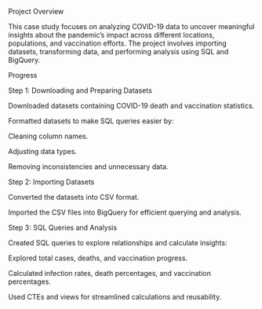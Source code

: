 Project Overview

This case study focuses on analyzing COVID-19 data to uncover meaningful insights about the pandemic’s impact across different locations, populations, and vaccination efforts. The project involves importing datasets, transforming data, and performing analysis using SQL and BigQuery.

Progress

Step 1: Downloading and Preparing Datasets

Downloaded datasets containing COVID-19 death and vaccination statistics.

Formatted datasets to make SQL queries easier by:

Cleaning column names.

Adjusting data types.

Removing inconsistencies and unnecessary data.

Step 2: Importing Datasets

Converted the datasets into CSV format.

Imported the CSV files into BigQuery for efficient querying and analysis.

Step 3: SQL Queries and Analysis

Created SQL queries to explore relationships and calculate insights:

Explored total cases, deaths, and vaccination progress.

Calculated infection rates, death percentages, and vaccination percentages.

Used CTEs and views for streamlined calculations and reusability.

